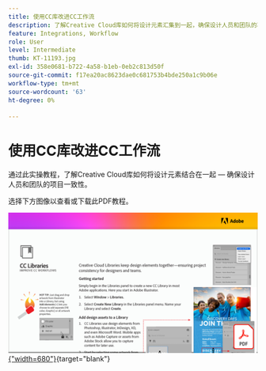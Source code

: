 ```yaml
---
title: 使用CC库改进CC工作流
description: 了解Creative Cloud库如何将设计元素汇集到一起，确保设计人员和团队的项目一致性
feature: Integrations, Workflow
role: User
level: Intermediate
thumb: KT-11193.jpg
exl-id: 358e0681-b722-4a58-b1eb-0eb2c813d50f
source-git-commit: f17ea20ac8623dae0c681753b4bde250a1c9b06e
workflow-type: tm+mt
source-wordcount: '63'
ht-degree: 0%

---
```


# 使用CC库改进CC工作流

通过此实操教程，了解Creative Cloud库如何将设计元素结合在一起 — 确保设计人员和团队的项目一致性。

选择下方图像以查看或下载此PDF教程。

[![教程的第一页图像](assets/Improveccworkflowswithcclibraries.png){&quot;width=680&quot;}](assets/ImproveCCWorkflowsCCLibraries.pdf){target="blank"}

